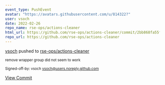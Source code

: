 ```yaml
---
event_type: PushEvent
avatar: "https://avatars.githubusercontent.com/u/814322?"
user: vsoch
date: 2022-02-26
repo_name: rse-ops/actions-cleaner
html_url: https://github.com/rse-ops/actions-cleaner/commit/2bb868fa55f3b745f7fa214278a4678f2210f59d
repo_url: https://github.com/rse-ops/actions-cleaner
---
```


<a href='https://github.com/vsoch' target='_blank'>vsoch</a> pushed to <a href='https://github.com/rse-ops/actions-cleaner' target='_blank'>rse-ops/actions-cleaner</a>

<small>remove wrapper group did not seem to work

Signed-off-by: vsoch <vsoch@users.noreply.github.com></small>

<a href='https://github.com/rse-ops/actions-cleaner/commit/2bb868fa55f3b745f7fa214278a4678f2210f59d' target='_blank'>View Commit</a>